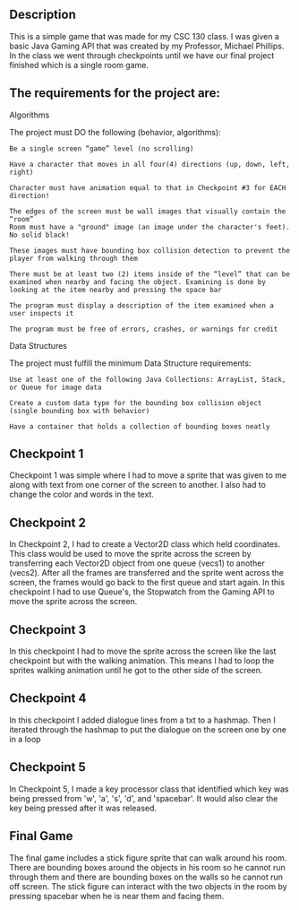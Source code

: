 ## Description
This is a simple game that was made for my CSC 130 class. I was given a basic Java Gaming API that was created by my Professor, Michael Phillips. 
In the class we went through checkpoints until we have our final project finished which is a single room game.
## The requirements for the project are:
Algorithms

The project must DO the following (behavior, algorithms):

    Be a single screen “game” level (no scrolling)

    Have a character that moves in all four(4) directions (up, down, left, right)

    Character must have animation equal to that in Checkpoint #3 for EACH direction!

    The edges of the screen must be wall images that visually contain the “room”
    Room must have a "ground" image (an image under the character's feet). No solid black!

    These images must have bounding box collision detection to prevent the player from walking through them

    There must be at least two (2) items inside of the “level” that can be examined when nearby and facing the object. Examining is done by looking at the item nearby and pressing the space bar

    The program must display a description of the item examined when a user inspects it

    The program must be free of errors, crashes, or warnings for credit

Data Structures

The project must fulfill the minimum Data Structure requirements:

    Use at least one of the following Java Collections: ArrayList, Stack, or Queue for image data

    Create a custom data type for the bounding box collision object (single bounding box with behavior)

    Have a container that holds a collection of bounding boxes neatly


## Checkpoint 1
Checkpoint 1 was simple where I had to move a sprite that was given to me along with text from one corner of the screen to another. I also had to change the color and words in the text. 

## Checkpoint 2
In Checkpoint 2, I had to create a Vector2D class which held coordinates. This class would be used to move the sprite across the screen by transferring each Vector2D object from one queue (vecs1) to another (vecs2). 
After all the frames are transferred and the sprite went across the screen, the frames would go back to the first queue and start again. In this checkpoint I had to use Queue's, the Stopwatch from the Gaming API to move the sprite across the screen.

## Checkpoint 3
In this checkpoint I had to move the sprite across the screen like the last checkpoint but with the walking animation. This means I had to loop the sprites walking animation until he got to the other side of the screen.

## Checkpoint 4
In this checkpoint I added dialogue lines from a txt to a hashmap. Then I iterated through the hashmap to put the dialogue on the screen one by one in a loop

## Checkpoint 5
In Checkpoint 5, I made a key processor class that identified which key was being pressed from 'w', 'a', 's', 'd', and 'spacebar'. It would also clear the key being pressed after it was released.

## Final Game
The final game includes a stick figure sprite that can walk around his room. There are bounding boxes around the objects in his room so he cannot run through them and there are bounding boxes on the walls so he cannot run off screen. The stick figure can interact with the two objects in the room by pressing spacebar when he is near them and facing them.

